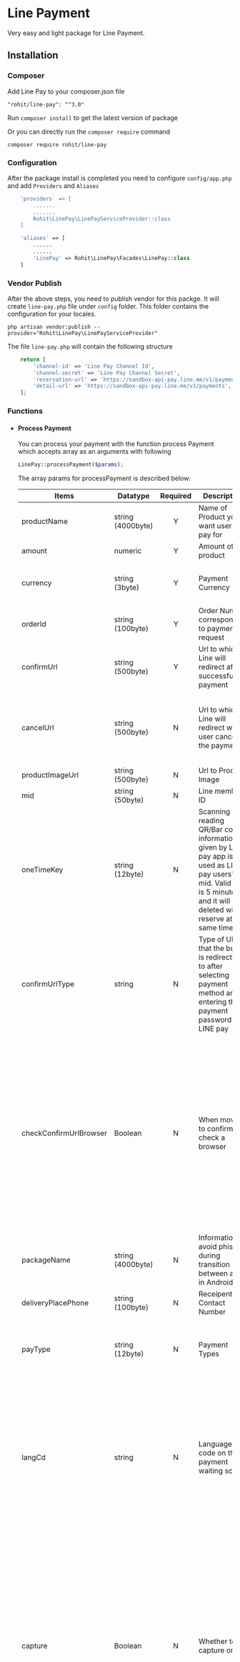 # Line Payment

Very easy and light package for Line Payment.

## Installation
### Composer
Add Line Pay to your composer.json file

    "rohit/line-pay": "^3.0"
Run `composer install` to get the latest version of package

Or you can directly run the `composer require` command

    composer require rohit/line-pay

### Configuration
After the package install is completed you need to configure `config/app.php` and add `Providers` and `Aliases`

```php
    'providers` => [
        .......
        .......
        Rohit\LinePay\LinePayServiceProvider::class
    ]
```
```php
    'aliases' => [
        ......
        ......
        'LinePay' => Rohit\LinePay\Facades\LinePay::class
    ]
```

### Vendor Publish
After the above steps, you need to publish vendor for this packge. It will create `line-pay.php` file under `config` folder. This folder contains the configuration for your locales.

    php artisan vendor:publish --provider="Rohit\LinePay\LinePayServiceProvider"

The file `line-pay.php` will contain the following structure
```php
    return [
        'channel-id' => 'Line Pay Channel Id',
        'channel-secret' => 'Line Pay Channel Secret',
        'reservation-url' => 'https://sandbox-api-pay.line.me/v1/payments/request',
        'detail-url' => 'https://sandbox-api-pay.line.me/v1/payments',
    ];
```
### Functions
* #### Process Payment
    You can process your payment with the function process Payment which accepts array as an arguments with following
    ```php
    LinePay::processPayment($params);
    ```
    The array params for processPayment is described below:

    | Items  | Datatype  | Required | Description  | Remarks  |
    |---|---|:---:|---|---|
    | productName  |  string (4000byte)  | Y | Name of Product you want user to pay for  |
    | amount  | numeric  | Y | Amount of the product  |
    | currency  | string (3byte)  | Y  | Payment Currency  | supported Currencies are `(USD, JPY, TWD, THB)` |
    | orderId | string (100byte) | Y | Order Number corresponding to payment request | Must be unique for each order |
    | confirmUrl | string (500byte) | Y | Url to which Line will redirect after successful of payment |
    | cancelUrl | string (500byte) | N | Url to which Line will redirect when user cancel the payment | Default redirect to request URL. No additional parameters is sent by LINE
    | productImageUrl | string (500byte) | N | Url to Product Image |
    | mid | string (50byte) | N | Line member ID |
    | oneTimeKey | string (12byte) | N | Scanning and reading QR/Bar code information given by LINE pay app is used as LINE pay users\'s mid. Valid time is 5 minutes and it will be deleted with reserve at the same time |
    | confirmUrlType | string | N | Type of URL that the buyer is redirected to after selecting payment method and entering the payment password in LINE pay | `CLIENT`: A user based URL `(DEFAULT)`.<br /> `SERVER`: A server based URL |
    | checkConfirmUrlBrowser | Boolean | N | When moved to confirmUrl. check a browser | `true`: When a browser calling a payment and browser directing to confirmUrl are different LINE pay provides a guide page directing to a previous browser. <br />`false`: Redirecting to confirmUrl without checking a browser `(DEFAULT)` |
    | packageName | string (4000byte) | N | Information to avoid phishing during transition between apps in Android |
    | deliveryPlacePhone | string (100byte) | N | Receipent Contact Number |
    | payType | string (12byte) | N | Payment Types | `NORMAL`: Single Payment `(DEFAULT)`<br />`PREAPPROVED`: Preapproved Payment |
    | langCd | string | N | Language code on the payment waiting screen | Supported Languages are:<br /> - `ja` (Japanese)<br /> - `ko` (Korean)<br /> - `en` (English) `(DEFAULT)`<br /> - `zh-Hans` (Chinese Simplified)<br /> - `zh-Hant` (Chinese Traditional)<br /> - `th` (Thai) |
    | capture | Boolean | N | Whether to capture or not | - `true`: Payment authorization and capture are handled at once when the confirm payment API is called `(DEFAULT)`<br /> - `false`: A payment is compleed only after it is authorized and then separately captured by calling Capture API when confirm payment API is called |

    The response from the process payment will be as below

    ```php
    [
        'status' => 'success' or 'failed',
        'data' => [
            'request' => 'Params you send while calling the function (You may need to save it to log for future)',
            'response' => 'Array response (You may need to save it to log for future)',
        ],
    ]

    The response will be empty [] or as follows:
    [
        'returnCode' => '0000' (if success) or other code,
        'returnMessage' -> 'OK',
        'info' => [
            'transactionId' => 'Transaction Id eg: 12345678',
            'paymentUrl' => [
                'web' => 'Payment url for web.' (Need to redirect to this for payment),
                'app' => 'Payment url for app',
            ],
            'paymentAccessToken' => 'Access Token for Payment'
        ],
    ]
    ```
* #### Verify Payment
    After Successful payment from line, it redirects to the `confirmUrl`. Now we need to verify the payment from line before updating our order. Its a 3 way handshake for security.
    This function takes 2 arguments. TransactionId and the array of parameters.

    ```php
    LinePay::verifyPayment($transactionId, $params);
    ```

    The array param for verifyPayment is described below:

    | Items  | Datatype  | Required | Description  | Remarks  |
    |---|---|:---:|---|---|
    | amount | numeric | Y | Payment Amount | Should match with the amount on Process Payment for the given transaction Id. |
    | currency| string (3byte) | Y | Payment Currency | Should match with Currency on Process Payment for the given transaction Id.<br /> Supported Languages are:<br /> - `ja` (Japanese)<br /> - `ko` (Korean)<br /> - `en` (English) `(DEFAULT)`<br /> - `zh-Hans` (Chinese Simplified)<br /> - `zh-Hant` (Chinese Traditional)<br /> - `th` (Thai)<br />

    The response from the verify payment will be as below

    ```php
    [
        'status' => 'success' or 'failed',
        'data' => [
            'request' => 'Params you send while calling the function (You may need to save it to log for future)',
            'response' => 'Array response (You may need to save it to log for future)',
        ],
    ]
    ```
    The response will be empty [] or as follows:
    ```php
    If payment Type is NORMAL the response will be as follow:
    [
        'returnCode' => '0000' (if success) or other code,
        'returnMessage' -> 'OK',
        'info' => [
            'orderId' => 'OrderID of the payment',
            'transactionId' => 'Transaction Id',
            'payInfo' => [
                [
                    'method' => 'BALANCE',
                    'amount' => '10',
                ],
                [
                    'method' => 'DISCOUNT',
                    'amount' => '10',
                ],
            ],
        ],
    ]
    ```
    ```php
    If payment Type is PREAPPROVED the response will be as follow:
    [
        'returnCode' => '0000' (if success) or other code,
        'returnMessage' -> 'OK',
        'info' => [
            'orderId' => 'OrderID of the payment',
            'transactionId' => 'Transaction Id',
            'payInfo' => [
                [
                    'method' => 'CREDIT_CARD',
                    'amount' => '10',
                    'creditCardNickName' => 'test',
                    'creditCardBrand' => 'VISA',
                ],
                'regKey' => 'Random reg Key',
            ],
        ],
    ]
    ```
* #### Capture Payment
    If `capture` is false while processing payment by `processPayment` function, then the payment is completed only after the Catpute API is called. This function completes the payment that was only authorized by `processPayment`.
    This function takes 2 arguments. TransactionId and the array of parameters.

    ```php
    LinePay::verifyPayment($transactionId, $params);
    ```

    The array param for verifyPayment is described below:

    | Items  | Datatype  | Required | Description  | Remarks  |
    |---|---|:---:|---|---|
    | amount | numeric | Y | Payment Amount | Should match with the amount on Process Payment for the given transaction Id. |
    | currency| string (3byte) | Y | Payment Currency | Should match with Currency on Process Payment for the given transaction Id.<br /> Supported Languages are:<br /> - `ja` (Japanese)<br /> - `ko` (Korean)<br /> - `en` (English) `(DEFAULT)`<br /> - `zh-Hans` (Chinese Simplified)<br /> - `zh-Hant` (Chinese Traditional)<br /> - `th` (Thai)<br />

    The response from the verify payment will be as below

    ```php
    [
        'status' => 'success' or 'failed',
        'data' => [
            'request' => 'Params you send while calling the function (You may need to save it to log for future)',
            'response' => 'Array response (You may need to save it to log for future)',
        ],
    ]

    The response will be empty [] or as follows:
    [
        'returnCode' => '0000' (if success) or other code,
        'returnMessage' -> 'OK',
        'info' => [
            'orderId' => 'The order id',
            'transactionId' => 'Transaction Id eg: 12345678',
            'info' => [
                [
                    'method' => 'BALANCE',
                    'amount' => 10,
                ],
                [
                    'method' => 'DISCOUNT',
                    'amount' => 10,
                ],
            ],
        ],
    ]
    ```
* #### Void Payment
    Voids a previously authorized payment. A payment that has been already captured can be refunded by this API

    ```php
    LinePay::voidPayment($transactionId);
    ```
    The response from the void payment will be as below

    ```php
    [
        'status' => 'success' or 'failed',
        'data' => [
            'request' => [],
            'response' => 'Array response (You may need to save it to log for future)',
        ],
    ]

    The response will be empty [] or as follows:
    [
        'statusCode' => '0000' (if success) or other code,
        'returnMessage' => 'OK',
    ]
